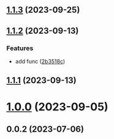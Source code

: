 ## [1.1.3](https://github.com/cc-hearts/utils-service/compare/v1.1.2...v1.1.3) (2023-09-25)

## [1.1.2](https://github.com/cc-hearts/utils-service/compare/v1.1.1...v1.1.2) (2023-09-13)

### Features

- add func ([2b3518c](https://github.com/cc-hearts/utils-service/commit/2b3518c0c84c6cb714337890e57dbc788e11472b))

## [1.1.1](https://github.com/cc-hearts/utils-service/compare/v1.0.0...v1.1.1) (2023-09-13)

# [1.0.0](https://github.com/cc-hearts/utils-service/compare/v0.0.2...v1.0.0) (2023-09-05)

## 0.0.2 (2023-07-06)
